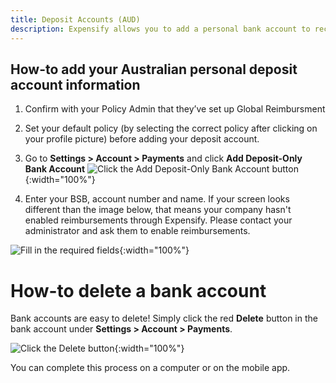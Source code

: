 ```yaml
---
title: Deposit Accounts (AUD)
description: Expensify allows you to add a personal bank account to receive reimbursements for your expenses. We never take money out of this account — it is only a place for us to deposit funds from your employer. This article covers deposit accounts for Australian banks.
---
```


## How-to add your Australian personal deposit account information
1. Confirm with your Policy Admin that they’ve set up Global Reimbursment
2. Set your default policy (by selecting the correct policy after clicking on your profile picture) before adding your deposit account.
3. Go to **Settings > Account > Payments** and click **Add Deposit-Only Bank Account**
![Click the Add Deposit-Only Bank Account button](https://help.expensify.com/assets/images/add-australian-deposit-only-account.png){:width="100%"}

4. Enter your BSB, account number and name. If your screen looks different than the image below, that means your company hasn't enabled reimbursements through Expensify. Please contact your administrator and ask them to enable reimbursements. 

![Fill in the required fields](https://help.expensify.com/assets/images/add-australian-deposit-only-account-modal.png){:width="100%"}

# How-to delete a bank account
Bank accounts are easy to delete! Simply click the red **Delete** button in the bank account under **Settings > Account > Payments**.

![Click the Delete button](https://help.expensify.com/assets/images/delete-australian-bank-account.png){:width="100%"}

You can complete this process on a computer or on the mobile app.

